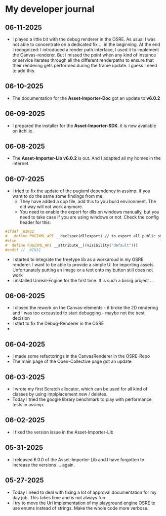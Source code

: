# My developer journal
## 06-11-2025
- I played a little bit with the debug renderer in the OSRE. As usual I was not able to concentrate on a
  dedicated fix ... in the beginning. At the end I recognized: I introduced a render path interface, I
  used it to implement the Canvas-renderer. But I missed the point when any kind of instance or service
  iterates through all the different renderpaths to ensure that their rendering gets performed during the frame update.
  I guess I need to add this.

## 06-10-2025
- The documentation for the **Asset-Importer-Doc** got an update to **v6.0.2**
  
## 06-09-2025
- I prepared the installer for the **Asset-Importer-SDK**. it is now available on itchi.io.

## 06-08-2025
- The **Asset-Importer-Lib v6.0.2** is out. And I adapted all my homes in the internet.

## 06-07-2025
- I tried to fix the update of the pugixml dependency in assimp. If you want to do the same some findings from me:
  - They have added a cpp file, add this to you build environment. The old way will not work anymore.
  - You need to enable the export for dlls on windows manually, but you need to take case if you are using windows or not.
    Check the config header for this:

```cpp
#ifdef _WIN32
#   define PUGIXML_API __declspec(dllexport) // to export all public symbols from DLL
#else
#  define PUGIXML_API __attribute__((visibility("default")))
#endif // _WIN32
```

- I started to integrate the freetype lib as a workaroud in my OSRE renderer. I want to be able to provide a simple UI for
  importing assets. Unfortunately putting an image or a text onto my button stiil does not work
- I installed Unreal-Engine for the first time. It is such a biiiiiig project ...

## 06-06-2025
- I closed the rework on the Canvas-elements - it broke the 2D rendering and I was too excausted to start debugging - maybe not the best decision
- I start to fix the Debug-Renderer in the OSRE
- 
## 06-04-2025
- I made some refactorings in the CanvasRenderer in the OSRE-Repo
- The main page of the Open-Collective page got an update
  
## 06-03-2025
- I wrote my first Scratch allocator, which can be used for all kind of classes by using implplacement new / deletes.
- Today I tried the google library benchmark to play with performance tests in assimp.

## 06-02-2025
- I fixed the version issue in the Asset-Importer-Lib
  
## 05-31-2025
- I released 6.0.0 of the Asset-Importer-Lib and I have forgotten to increase the versions ... again.

## 05-27-2025
- Today I need to deal with fixing a lot of approval documentation for my day job. This takes time and is not always fun.
- I try to move the Uri implementation of my playground engine OSRE to use enums instead of strings. Make the whole code more verbose.
